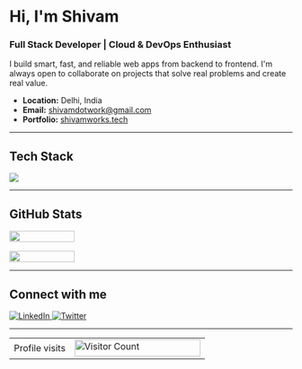 # Hi, I'm Shivam

### Full Stack Developer | Cloud & DevOps Enthusiast

I build smart, fast, and reliable web apps from backend to frontend. I'm always open to collaborate on projects that solve real problems and create real value.

- **Location:** Delhi, India  
- **Email:** [shivamdotwork@gmail.com](mailto:shivamdotwork@gmail.com)  
- **Portfolio:** [shivamworks.tech](https://shivamworks.tech)

---

## Tech Stack

<p align="left">
  <img src="https://skillicons.dev/icons?i=javascript,typescript,nextjs,react,mongodb,postgresql,express,nodejs,docker,firebase,aws&theme=dark" />
</p>

---

## GitHub Stats

<div align="left" style="display: flex; flex-direction: column; gap: 16px;">
  <img src="https://github-readme-stats.vercel.app/api?username=10xshivam&show_icons=true&hide_border=true&theme=github_dark&count_private=true" width="48%" />
  <img src="https://github-readme-stats.vercel.app/api/top-langs/?username=10xshivam&layout=compact&hide_border=true&theme=github_dark" width="48%" />
</div>

---

## Connect with me

<p align="left">
  <a href="https://linkedin.com/in/codrshivam" target="_blank">
    <img src="https://skillicons.dev/icons?i=linkedin" alt="LinkedIn" />
  </a>
  <a href="https://x.com/shivamcodes_" target="_blank">
    <img src="https://skillicons.dev/icons?i=twitter" alt="Twitter" />
  </a>
</p>

---

<table align="center">
  <tr>
    <td>Profile visits</td>
    <td><img src="https://profile-counter.glitch.me/10xshivam/count.svg" alt="Visitor Count" height="30" width="224" /></td>
  </tr>
</table>


